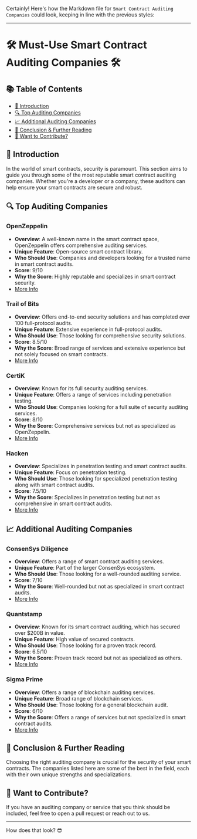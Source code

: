 Certainly! Here's how the Markdown file for `Smart Contract Auditing Companies` could look, keeping in line with the previous styles:

---

# 🛠 Must-Use Smart Contract Auditing Companies 🛠

## 📚 Table of Contents

- [🎯 Introduction](#-introduction)
- [🔍 Top Auditing Companies](#-top-auditing-companies)
- [📈 Additional Auditing Companies](#-additional-auditing-companies)
- [🔗 Conclusion & Further Reading](#-conclusion--further-reading)
- [🙏 Want to Contribute?](#-want-to-contribute)

## 🎯 Introduction

In the world of smart contracts, security is paramount. This section aims to guide you through some of the most reputable smart contract auditing companies. Whether you're a developer or a company, these auditors can help ensure your smart contracts are secure and robust.

## 🔍 Top Auditing Companies

### OpenZeppelin

- **Overview**: A well-known name in the smart contract space, OpenZeppelin offers comprehensive auditing services.
- **Unique Feature**: Open-source smart contract library.
- **Who Should Use**: Companies and developers looking for a trusted name in smart contract audits.
- **Score**: 9/10
- **Why the Score**: Highly reputable and specializes in smart contract security.
- [More Info](#)

### Trail of Bits

- **Overview**: Offers end-to-end security solutions and has completed over 100 full-protocol audits.
- **Unique Feature**: Extensive experience in full-protocol audits.
- **Who Should Use**: Those looking for comprehensive security solutions.
- **Score**: 8.5/10
- **Why the Score**: Broad range of services and extensive experience but not solely focused on smart contracts.
- [More Info](#)

### CertiK

- **Overview**: Known for its full security auditing services.
- **Unique Feature**: Offers a range of services including penetration testing.
- **Who Should Use**: Companies looking for a full suite of security auditing services.
- **Score**: 8/10
- **Why the Score**: Comprehensive services but not as specialized as OpenZeppelin.
- [More Info](#)

### Hacken

- **Overview**: Specializes in penetration testing and smart contract audits.
- **Unique Feature**: Focus on penetration testing.
- **Who Should Use**: Those looking for specialized penetration testing along with smart contract audits.
- **Score**: 7.5/10
- **Why the Score**: Specializes in penetration testing but not as comprehensive in smart contract audits.
- [More Info](#)

## 📈 Additional Auditing Companies

### ConsenSys Diligence

- **Overview**: Offers a range of smart contract auditing services.
- **Unique Feature**: Part of the larger ConsenSys ecosystem.
- **Who Should Use**: Those looking for a well-rounded auditing service.
- **Score**: 7/10
- **Why the Score**: Well-rounded but not as specialized in smart contract audits.
- [More Info](#)

### Quantstamp

- **Overview**: Known for its smart contract auditing, which has secured over $200B in value.
- **Unique Feature**: High value of secured contracts.
- **Who Should Use**: Those looking for a proven track record.
- **Score**: 6.5/10
- **Why the Score**: Proven track record but not as specialized as others.
- [More Info](#)

### Sigma Prime

- **Overview**: Offers a range of blockchain auditing services.
- **Unique Feature**: Broad range of blockchain services.
- **Who Should Use**: Those looking for a general blockchain audit.
- **Score**: 6/10
- **Why the Score**: Offers a range of services but not specialized in smart contract audits.
- [More Info](#)

## 🔗 Conclusion & Further Reading

Choosing the right auditing company is crucial for the security of your smart contracts. The companies listed here are some of the best in the field, each with their own unique strengths and specializations.

## 🙏 Want to Contribute?

If you have an auditing company or service that you think should be included, feel free to open a pull request or reach out to us.

---

How does that look? 😎